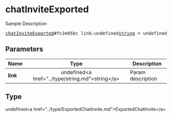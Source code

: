 # chatInviteExported

Sample Description

<pre>
<a href="../constructor/chatInviteExported.md">chatInviteExported</a>#fc2e05bc link:undefined<a href="../type/string.md">string</a> = undefined<a href="../type/ExportedChatInvite.md">ExportedChatInvite</a>;
</pre>

## Parameters

| Name | Type | Description |
|------|:----:|-------------|
| **link** | undefined&lt;a href=&#34;../type/string.md&#34;&gt;string&lt;/a&gt; | Param description |

## Type

undefined&lt;a href=&#34;../type/ExportedChatInvite.md&#34;&gt;ExportedChatInvite&lt;/a&gt;
